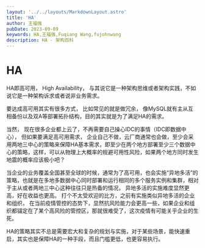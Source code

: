```yaml
---
layout: '../../layouts/MarkdownLayout.astro'
title: 'HA'
author: 王福强
pubDate: 2023-09-09
keywords: HA,王福强,Fuqiang Wang,fujohnwang
description: HA - 架构百科
---
```


# HA

HA即高可用， High Availability， 与其说它是一种架构思维或者架构实践，不如说它是一种架构诉求或者说非业务需求。

要达成高可用其实有很多方式， 比如常见的就是做冗余， 像MySQL就有主从互相备份以及双A等部署拓扑结构，目的其实就是为了满足HA的需求。

当然， 现在很多企业都上云了，不再需要自己操心IDC的事情（IDC即数据中心）， 但如果要满足高可用需求， 企业自己不做，云厂商通常也会做，至少会采用两地三中心的策略来保障HA基本需求，即至少在两个地方部署至少三个数据中心的策略，这样，可以从物理上大概率的规避可用性风险，如果两个地方同时发生地震的概率应该极小吧？

当企业的业务覆盖全国甚至全球的时候，通常为了高可用，也会实施“异地多活”的策略，也就是在多地多数据中心同时部署和运行相同的多个服务实例和集群，相对于主从或者两地三中心这种往往只是热备的情况， 异地多活的实施难度显然更高，好在收益也更高。  打个不太受欢迎的比方，之前有实施类似异地多活的企业和组织， 在当前疫情管控的态势下，显然抗风险能力会更高一些，如果企业和组织都锚定在了某个高风险的管控区，那就很难受了，这次疫情有可能关乎企业的生死。

HA的策略其实不总是需要宏大和复杂的规划与实施，对于某些场景，能快速重启，其实也是保障HA的一种手段，而且门槛更低，也更容易执行。